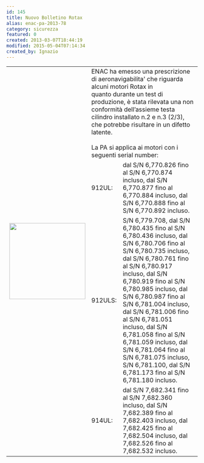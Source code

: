 ```yaml
---
id: 145
title: Nuovo Bolletino Rotax
alias: enac-pa-2013-78
category: sicurezza
featured: 0
created: 2013-03-07T18:44:19
modified: 2015-05-04T07:14:34
created_by: Ignazio
---
```

<table border="0">
 <tbody>
  <tr>
   <td rowspan="4">
    <img border="0" class="baiaimgleft" src="images/stories/enac-logo.gif" width="200"/>
   </td>
   <td colspan="2">
    ENAC ha emesso una prescrizione di aeronavigabilita' che riguarda alcuni motori Rotax in quanto durante un test di produzione, è stata rilevata una non conformità dell’assieme testa cilindro installato n.2 e n.3 (2/3), che potrebbe risultare in un difetto latente.
    <br/>
    <br/>
    La PA si applica ai motori con i seguenti serial number:
   </td>
  </tr>
  <tr>
   <td>
    912UL:
   </td>
   <td>
    dal S/N 6,770.826 fino al S/N 6,770.874 incluso, dal S/N 6,770.877 fino al 6,770.884 incluso, dal S/N 6,770.888 fino al S/N 6,770.892 incluso.
   </td>
  </tr>
  <tr>
   <td>
    912ULS:
   </td>
   <td>
    S/N 6,779.708, dal S/N 6,780.435 fino al S/N 6,780.436 incluso, dal S/N 6,780.706 fino al S/N 6,780.735 incluso, dal S/N 6,780.761 fino al S/N 6,780.917 incluso, dal S/N 6,780.919 fino al S/N 6,780.985 incluso, dal S/N 6,780.987 fino al S/N 6,781.004 incluso, dal S/N 6,781.006 fino al S/N 6,781.051 incluso, dal S/N 6,781.058 fino al S/N 6,781.059 incluso, dal S/N 6,781.064 fino al S/N 6,781.075 incluso, S/N 6,781.100, dal S/N 6,781.173 fino al S/N 6,781.180 incluso.
   </td>
  </tr>
  <tr>
   <td>
    914UL:
   </td>
   <td>
    dal S/N 7,682.341 fino al S/N 7,682.360 incluso, dal S/N 7,682.389 fino al 7,682.403 incluso, dal 7,682.425 fino al 7,682.504 incluso, dal 7,682.526 fino al 7,682.532 incluso.
   </td>
  </tr>
 </tbody>
</table>
